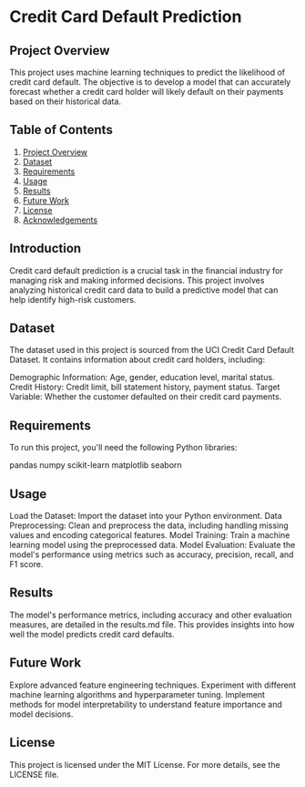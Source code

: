 # Credit Card Default Prediction
## Project Overview
This project uses machine learning techniques to predict the likelihood of credit card default. The objective is to develop a model that can accurately forecast whether a credit card holder will likely default on their payments based on their historical data.
## Table of Contents
1. [Project Overview](#project-overview)
2. [Dataset](#dataset)
3. [Requirements](#requirements)
4. [Usage](#usage)
5. [Results](#results)
6. [Future Work](#future-work)
7. [License](#license)
8. [Acknowledgements](#acknowledgements)
## Introduction
Credit card default prediction is a crucial task in the financial industry for managing risk and making informed decisions. This project involves analyzing historical credit card data to build a predictive model that can help identify high-risk customers.

## Dataset
The dataset used in this project is sourced from the UCI Credit Card Default Dataset. It contains information about credit card holders, including:

Demographic Information: Age, gender, education level, marital status.
Credit History: Credit limit, bill statement history, payment status.
Target Variable: Whether the customer defaulted on their credit card payments.
## Requirements
To run this project, you'll need the following Python libraries:

pandas
numpy
scikit-learn
matplotlib
seaborn

## Usage
Load the Dataset: Import the dataset into your Python environment.
Data Preprocessing: Clean and preprocess the data, including handling missing values and encoding categorical features.
Model Training: Train a machine learning model using the preprocessed data.
Model Evaluation: Evaluate the model's performance using metrics such as accuracy, precision, recall, and F1 score.
## Results
The model's performance metrics, including accuracy and other evaluation measures, are detailed in the results.md file. This provides insights into how well the model predicts credit card defaults.

## Future Work
Explore advanced feature engineering techniques.
Experiment with different machine learning algorithms and hyperparameter tuning.
Implement methods for model interpretability to understand feature importance and model decisions.
## License
This project is licensed under the MIT License. For more details, see the LICENSE file.
